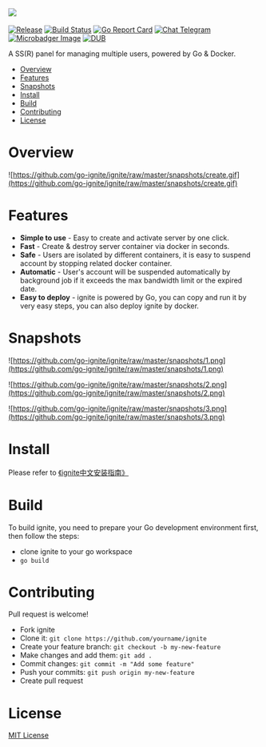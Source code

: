 ![](https://github.com/go-ignite/ignite/raw/master/snapshots/ignite.png)
---

[![Release](http://github-release-version.herokuapp.com/github/go-ignite/ignite/release.svg?style=flat)](https://github.com/go-ignite/ignite/releases/latest)
[![Build Status](https://travis-ci.org/go-ignite/ignite.svg?branch=master)](https://travis-ci.org/go-ignite/ignite)
[![Go Report Card](https://goreportcard.com/badge/github.com/go-ignite/ignite)](https://goreportcard.com/report/github.com/go-ignite/ignite)
[![Chat Telegram](https://img.shields.io/badge/chat-telegram-brightgreen.svg)](https://t.me/joinchat/FuddvBLqni3u5wJmNwnc0w)
[![Microbadger Image](https://images.microbadger.com/badges/image/goignite/ignite.svg)](https://microbadger.com/images/goignite/ignite)
[![DUB](https://img.shields.io/dub/l/vibe-d.svg)](https://github.com/go-ignite/ignite/blob/master/LICENSE)

A SS(R) panel for managing multiple users, powered by Go &amp; Docker.

* [Overview](#overview)
* [Features](#features)
* [Snapshots](#snapshots)
* [Install](#install)
* [Build](#build)
* [Contributing](#contributing)
* [License](#license)

# Overview

![https://github.com/go-ignite/ignite/raw/master/snapshots/create.gif](https://github.com/go-ignite/ignite/raw/master/snapshots/create.gif)

# Features

* __Simple to use__ - Easy to create and activate server by one click.
* __Fast__ - Create & destroy server container via docker in seconds.
* __Safe__ - Users are isolated by different containers, it is easy to suspend account by stopping related docker container.
* __Automatic__ - User's account will be suspended automatically by background job if it exceeds the max bandwidth limit or the expired date.
* __Easy to deploy__ - ignite is powered by Go, you can copy and run it by very easy steps, you can also deploy ignite by docker.

# Snapshots

![https://github.com/go-ignite/ignite/raw/master/snapshots/1.png](https://github.com/go-ignite/ignite/raw/master/snapshots/1.png)

![https://github.com/go-ignite/ignite/raw/master/snapshots/2.png](https://github.com/go-ignite/ignite/raw/master/snapshots/2.png)

![https://github.com/go-ignite/ignite/raw/master/snapshots/3.png](https://github.com/go-ignite/ignite/raw/master/snapshots/3.png)

# Install

Please refer to [《ignite中文安装指南》](https://github.com/go-ignite/ignite/wiki)

# Build

To build ignite, you need to prepare your Go development environment first, then follow the steps:

* clone ignite to your go workspace
* ```go build```

# Contributing

Pull request is welcome!

* Fork ignite
* Clone it: ```git clone https://github.com/yourname/ignite```
* Create your feature branch: ```git checkout -b my-new-feature```
* Make changes and add them: ```git add .```
* Commit changes: ```git commit -m "Add some feature"```
* Push your commits: ```git push origin my-new-feature```
* Create pull request

# License
[MIT License](https://github.com/go-ignite/ignite/blob/master/LICENSE)
